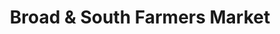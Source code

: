 ---
title: "Broad & South Farmers Market"
url: /philadelphia/broad-and-south-farmers-market/
shop: farm
---